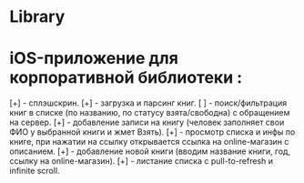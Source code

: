 # Library
# iOS-приложение для корпоративной библиотеки :
[+] - сплэшскрин.
[+] - загрузка и парсинг книг.
[ ] - поиск/фильтрация книг в списке (по названию, по статусу взята/свободна) с обращением на сервер.
[+] - добавление записи на книгу (человек заполняет свои ФИО у выбранной книги и жмет Взять).
[+] - просмотр списка и инфы по книге, при нажатии на ссылку открывается ссылка на online-магазин с описанием.
[+] - добавление новой книги (вводим название книги, год, ссылку на online-магазин).
[+] - листание списка с pull-to-refresh и infinite scroll.

